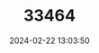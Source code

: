 ---
title: "33464"
category: "Berlinia occidentalis"
draft: false
date: 2024-02-22 13:03:50
languages:
  Undetermined: ["Gbay-gbor-ku-orh (Liberia)", "Pocouli (Ivory Coast)", "Red Oak (Liberia)", "Tetekwon (Ghana)", "Behan (Sierra Leone)"]
---